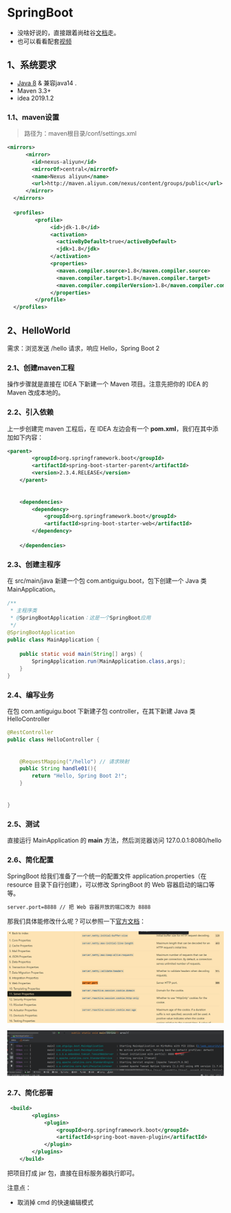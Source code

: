 # SpringBoot

- 没啥好说的，直接跟着尚硅谷[文档](https://www.yuque.com/atguigu/springboot/lcfeme)走。
- 也可以看看配套[视频](https://www.bilibili.com/video/BV19K4y1L7MT/?vd_source=ed636173e6c328be468a244d33ee03e1)

## 1、系统要求

- [Java 8](https://www.java.com/) & 兼容java14 .
- Maven 3.3+
- idea 2019.1.2



### 1.1、maven设置

> 路径为：maven根目录/conf/settings.xml

```xml
<mirrors>
      <mirror>
        <id>nexus-aliyun</id>
        <mirrorOf>central</mirrorOf>
        <name>Nexus aliyun</name>
        <url>http://maven.aliyun.com/nexus/content/groups/public</url>
      </mirror>
  </mirrors>
 
  <profiles>
         <profile>
              <id>jdk-1.8</id>
              <activation>
                <activeByDefault>true</activeByDefault>
                <jdk>1.8</jdk>
              </activation>
              <properties>
                <maven.compiler.source>1.8</maven.compiler.source>
                <maven.compiler.target>1.8</maven.compiler.target>
                <maven.compiler.compilerVersion>1.8</maven.compiler.compilerVersion>
              </properties>
         </profile>
  </profiles>
```

## 2、HelloWorld

需求：浏览发送 /hello 请求，响应 Hello，Spring Boot 2 

### 2.1、创建maven工程

操作步骤就是直接在 IDEA 下新建一个 Maven 项目。注意先把你的 IDEA 的 Maven 改成本地的。

### 2.2、引入依赖

上一步创建完 maven 工程后，在 IDEA 左边会有一个 **pom.xml**，我们在其中添加如下内容：

```xml
<parent>
        <groupId>org.springframework.boot</groupId>
        <artifactId>spring-boot-starter-parent</artifactId>
        <version>2.3.4.RELEASE</version>
    </parent>


    <dependencies>
        <dependency>
            <groupId>org.springframework.boot</groupId>
            <artifactId>spring-boot-starter-web</artifactId>
        </dependency>

    </dependencies>
```

### 2.3、创建主程序

在 src/main/java 新建一个包 com.antiguigu.boot，包下创建一个 Java 类 MainApplication。

```java
/**
 * 主程序类
 * @SpringBootApplication：这是一个SpringBoot应用
 */
@SpringBootApplication
public class MainApplication {

    public static void main(String[] args) {
        SpringApplication.run(MainApplication.class,args);
    }
}
```

### 2.4、编写业务

在包 com.antiguigu.boot 下新建子包 controller，在其下新建 Java 类 HelloController

```java
@RestController
public class HelloController {
 

    @RequestMapping("/hello") // 请求映射
    public String handle01(){
        return "Hello, Spring Boot 2!";
    }


}
```

### 2.5、测试

直接运行 MainApplication 的 **main** 方法，然后浏览器访问 127.0.0.1:8080/hello



### 2.6、简化配置

SpringBoot 给我们准备了一个统一的配置文件 application.properties（在 resource 目录下自行创建），可以修改 SpringBoot 的 Web 容器启动的端口等等。

```xml
server.port=8888 // 把 Web 容器开放的端口改为 8888
```

那我们具体能修改什么呢？可以参照一下[官方文档](https://docs.spring.io/spring-boot/docs/current/reference/html/application-properties.html#appendix.application-properties)：

![image-20230429111105498](image-20230429111105498.png)

![image-20230429112028645](image-20230429112028645.png)

### 2.7、简化部署

```xml
 <build>
        <plugins>
            <plugin>
                <groupId>org.springframework.boot</groupId>
                <artifactId>spring-boot-maven-plugin</artifactId>
            </plugin>
        </plugins>
    </build>
```

把项目打成 jar 包，直接在目标服务器执行即可。



注意点：

- 取消掉 cmd 的快速编辑模式



### 
